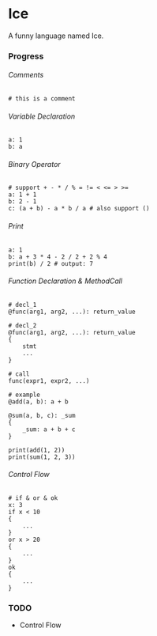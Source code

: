 # Ice
A funny language named Ice.

### Progress

###### Comments
```ice
# this is a comment
```

###### Variable Declaration
```ice
a: 1
b: a
```

###### Binary Operator
```ice
# support + - * / % = != < <= > >=
a: 1 + 1
b: 2 - 1
c: (a + b) - a * b / a # also support ()
```

###### Print
```ice
a: 1
b: a + 3 * 4 - 2 / 2 + 2 % 4
print(b) / 2 # output: 7
```

###### Function Declaration & MethodCall
```ice
# decl_1
@func(arg1, arg2, ...): return_value

# decl_2
@func(arg1, arg2, ...): return_value
{
    stmt
    ...
}

# call
func(expr1, expr2, ...)

# example
@add(a, b): a + b

@sum(a, b, c): _sum
{
    _sum: a + b + c
}

print(add(1, 2))
print(sum(1, 2, 3))
```

###### Control Flow
```ice
# if & or & ok
x: 3
if x < 10
{
    ...
}
or x > 20
{
    ...
}
ok
{
    ...
}
```

### TODO
* Control Flow
